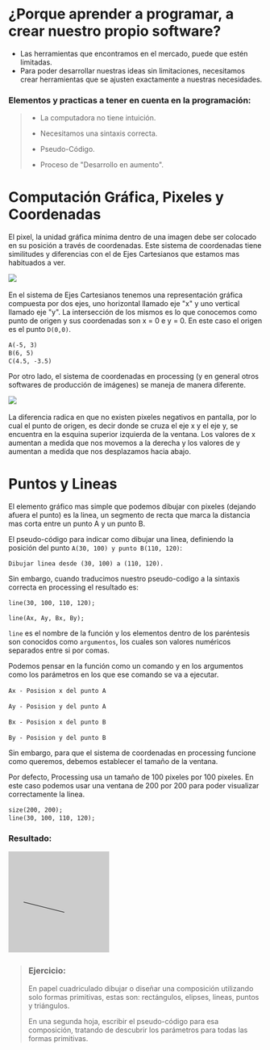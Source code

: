 # ¿Porque aprender a programar, a crear nuestro propio software?

* Las herramientas que encontramos en el mercado, puede que estén limitadas.
* Para poder desarrollar nuestras ideas sin limitaciones, necesitamos crear herramientas que se ajusten exactamente a nuestras necesidades.

### Elementos y practicas a tener en cuenta en la programación:

> * La computadora no tiene intuición.
>
> * Necesitamos una sintaxis correcta.
>
> * Pseudo-Código.
>
> * Proceso de "Desarrollo en aumento".

# Computación Gráfica, Pixeles y Coordenadas

El pixel, la unidad gráfica mínima dentro de una imagen debe ser colocado en su posición a través de coordenadas. Este sistema de coordenadas tiene similitudes y diferencias con el de Ejes Cartesianos que estamos mas habituados a ver.

![](http://4.bp.blogspot.com/-I3Cv5MXxni4/UEPdwzQPFPI/AAAAAAAAAAw/_OD6DbV-yWo/s1600/SISTEMA+DE+COORDENADAS+LINEAS+Y+RECTANGULARES+1.png)

En el sistema de Ejes Cartesianos tenemos una representación gráfica compuesta por dos ejes, uno horizontal llamado eje "x" y uno vertical llamado eje "y". La intersección de los mismos es lo que conocemos como punto de origen y sus coordenadas son x = 0 e y = 0. En este caso el origen es el punto `D(0,0)`.

```
A(-5, 3)
B(6, 5)
C(4.5, -3.5)
```

Por otro lado, el sistema de coordenadas en processing \(y en general otros softwares de producción de imágenes\) se maneja de manera diferente.

![](http://www.mywonderland.es/curso_js/images/processing/ejes.png)

La diferencia radica en que no existen pixeles negativos en pantalla, por lo cual el punto de origen, es decir donde se cruza el eje x y el eje y, se encuentra en la esquina superior izquierda de la ventana. Los valores de x aumentan a medida que nos movemos a la derecha y los valores de y aumentan a medida que nos desplazamos hacia abajo.

# Puntos y Lineas

El elemento gráfico mas simple que podemos dibujar con pixeles \(dejando afuera el punto\) es la linea, un segmento de recta que marca la distancia mas corta entre un punto A y un punto B.

El pseudo-código para indicar como dibujar una linea, definiendo la posición del punto `A(30, 100) y punto B(110, 120)`:

```
Dibujar linea desde (30, 100) a (110, 120).
```

Sin embargo, cuando traducimos nuestro pseudo-codigo a la sintaxis correcta en processing el resultado es:

```Processing
line(30, 100, 110, 120);
```

```
line(Ax, Ay, Bx, By);
```

`line` es el nombre de la función y los elementos dentro de los paréntesis son conocidos como `argumentos`, los cuales son valores numéricos separados entre si por comas.

Podemos pensar en la función como un comando y en los argumentos como los parámetros en los que ese comando se va a ejecutar.

`Ax - Posision x del punto A`

`Ay - Posision y del punto A`

`Bx - Posision x del punto B`

`By - Posision y del punto B`

Sin embargo, para que el sistema de coordenadas en processing funcione como queremos, debemos establecer el tamaño de la ventana.

Por defecto, Processing usa un tamaño de 100 pixeles por 100 pixeles. En este caso podemos usar una ventana de 200 por 200 para poder visualizar correctamente la linea.

```
size(200, 200);
line(30, 100, 110, 120);
```

### Resultado:

![](/assets/import.png)

> ### Ejercicio:
>
> En papel cuadriculado dibujar o diseñar una composición utilizando solo formas primitivas, estas son: rectángulos, elipses, lineas, puntos y triángulos.
>
> En una segunda hoja, escribir el pseudo-código para esa composición, tratando de descubrir los parámetros para todas las formas primitivas.



